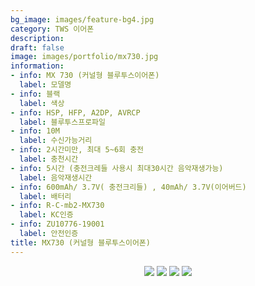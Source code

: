 ```yaml
---
bg_image: images/feature-bg4.jpg
category: TWS 이어폰
description: 
draft: false
image: images/portfolio/mx730.jpg
information:
- info: MX 730 (커널형 블루투스이어폰)
  label: 모델명 
- info: 블랙
  label: 색상
- info: HSP, HFP, A2DP, AVRCP
  label: 블루투스프로파일
- info: 10M
  label: 수신가능거리
- info: 2시간미만, 최대 5~6회 충전
  label: 충천시간
- info: 5시간 (충전크레들 사용시 최대30시간 음악재생가능)
  label: 음악재생시간 
- info: 600mAh/ 3.7V( 충전크리들) , 40mAh/ 3.7V(이어버드)
  label: 배터리 
- info: R-C-mb2-MX730
  label: KC인증
- info: ZU10776-19001
  label: 안전인증
title: MX730 (커널형 블루투스이어폰)
---
```


<p align="center">
  <img src=/images/portfolio/맥빙MX730_1.jpg/>
  <img src=/images/portfolio/맥빙MX730_2.jpg/>
  <img src=/images/portfolio/맥빙MX730_3.jpg/>
  <img src=/images/portfolio/맥빙MX730_4.jpg/>
</p>